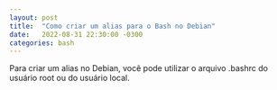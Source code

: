 ```yaml
---
layout: post
title:  "Como criar um alias para o Bash no Debian"
date:   2022-08-31 22:30:00 -0300
categories: bash
---
```


Para criar um alias no Debian, você pode utilizar o arquivo .bashrc do usuário root ou do usuário local.

